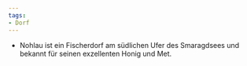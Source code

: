 ```yaml
---
tags:
- Dorf
---
```


- Nohlau ist ein Fischerdorf am südlichen Ufer des Smaragdsees und bekannt für seinen exzellenten Honig und Met.
